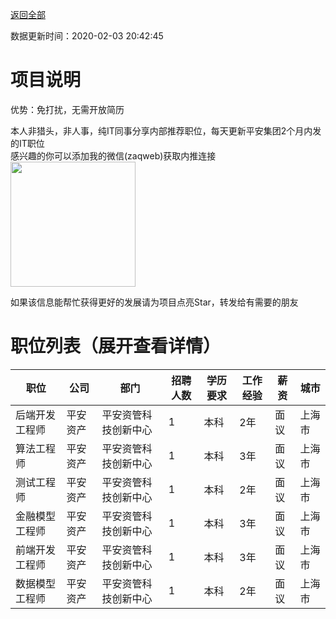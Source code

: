[返回全部](https://github.com/zaqweb/PA-IT-JOBS/)

数据更新时间：2020-02-03 20:42:45
# 项目说明

优势：免打扰，无需开放简历

本人非猎头，非人事，纯IT同事分享内部推荐职位，每天更新平安集团2个月内发的IT职位  
感兴趣的你可以添加我的微信(zaqweb)获取内推连接  
<img src="https://github.com/zaqweb/PA-IT-JOBS/blob/master/WechatICode.jpeg"  height="200" width="200">

如果该信息能帮忙获得更好的发展请为项目点亮Star，转发给有需要的朋友
# 职位列表（展开查看详情）

|职位|公司|部门|招聘人数|学历要求|工作经验|薪资|城市|
|---|---|---|---|---|---|---|---|
|后端开发工程师|平安资产|平安资管科技创新中心|1|本科|2年|面议|上海市|
|算法工程师|平安资产|平安资管科技创新中心|1|本科|3年|面议|上海市|
|测试工程师|平安资产|平安资管科技创新中心|1|本科|2年|面议|上海市|
|金融模型工程师|平安资产|平安资管科技创新中心|1|本科|3年|面议|上海市|
|前端开发工程师|平安资产|平安资管科技创新中心|1|本科|3年|面议|上海市|
|数据模型工程师|平安资产|平安资管科技创新中心|1|本科|2年|面议|上海市|




